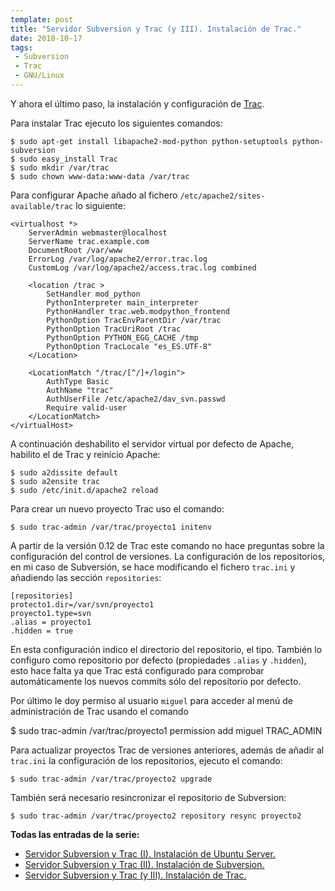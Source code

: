 ```yaml
---
template: post
title: "Servidor Subversion y Trac (y III). Instalación de Trac."
date: 2010-10-17
tags:
 - Subversion
 - Trac
 - GNU/Linux
---
```


Y ahora el último paso, la instalación y configuración de [Trac](http://es.wikipedia.org/wiki/Trac). 

Para instalar Trac ejecuto los siguientes comandos:

	$ sudo apt-get install libapache2-mod-python python-setuptools python-subversion
	$ sudo easy_install Trac
	$ sudo mkdir /var/trac
	$ sudo chown www-data:www-data /var/trac 
	
Para configurar Apache añado al fichero `/etc/apache2/sites-available/trac` lo siguiente:

	<virtualhost *>
		ServerAdmin webmaster@localhost
		ServerName trac.example.com
		DocumentRoot /var/www
		ErrorLog /var/log/apache2/error.trac.log
		CustomLog /var/log/apache2/access.trac.log combined

		<location /trac >
			SetHandler mod_python
			PythonInterpreter main_interpreter
			PythonHandler trac.web.modpython_frontend
			PythonOption TracEnvParentDir /var/trac
			PythonOption TracUriRoot /trac
			PythonOption PYTHON_EGG_CACHE /tmp
			PythonOption TracLocale "es_ES.UTF-8"
		</Location>

		<LocationMatch "/trac/[^/]+/login">
			AuthType Basic
			AuthName "trac"
			AuthUserFile /etc/apache2/dav_svn.passwd
			Require valid-user
		</LocationMatch>
	</virtualHost>

A continuación deshabilito el servidor virtual por defecto de Apache, habilito el de Trac y reinicio Apache:

	$ sudo a2dissite default
	$ sudo a2ensite trac
	$ sudo /etc/init.d/apache2 reload
	
Para crear un nuevo proyecto Trac uso el comando:

	$ sudo trac-admin /var/trac/proyecto1 initenv
	
A partir de la versión 0.12 de Trac este comando no hace preguntas sobre la configuración del control de versiones. La configuración de los repositorios, en mi caso de Subversión, se hace modificando el fichero `trac.ini` y añadiendo las sección `repositories`:

	[repositories] 
	protecto1.dir=/var/svn/proyecto1 
	proyecto1.type=svn 
	.alias = proyecto1 
	.hidden = true
	
En esta configuración indico el directorio del repositorio, el tipo. También lo configuro como repositorio por defecto (propiedades `.alias` y `.hidden`), esto hace falta ya que Trac está configurado para comprobar automáticamente los nuevos commits sólo del repositorio por defecto.

Por último le doy permiso al usuario `miguel` para acceder al menú de administración de Trac usando el comando

 $ sudo trac-admin /var/trac/proyecto1 permission add miguel TRAC_ADMIN
 
Para actualizar proyectos Trac de versiones anteriores, además de añadir al `trac.ini` la configuración de los repositorios, ejecuto el comando:

	$ sudo trac-admin /var/trac/proyecto2 upgrade
	
También será necesario resincronizar el repositorio de Subversion:

	$ sudo trac-admin /var/trac/proyecto2 repository resync proyecto2
	
**Todas las entradas de la serie:**

* [Servidor Subversion y Trac (I). Instalación de Ubuntu Server.](http://www.enlosdetalles.net/2010/08/servidor-subversion-y-trac-i.html)
* [Servidor Subversion y Trac (II). Instalación de Subversion.](http://www.enlosdetalles.net/2010/09/servidor-subversion-y-trac-ii.html)
* [Servidor Subversion y Trac (y III). Instalación de Trac.](http://www.enlosdetalles.net/2010/10/servidor-subversion-y-trac-y-iii.html)
